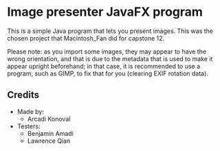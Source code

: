 # Image presenter JavaFX program
This is a simple Java program that lets you present images. This was the chosen project that Macintosh_Fan did for capstone 12.

Please note: as you import some images, they may appear to have the wrong orientation, and that is due to the metadata that is used to make it appear upright beforehand; in that case, it is recommended to use a program, such as GIMP, to fix that for you (clearing EXIF rotation data).

## Credits
* Made by:
  * Arcadi Konoval
* Testers:
  * Benjamin Amadi
  * Lawrence Qian
